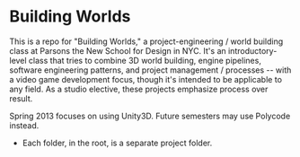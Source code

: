 Building Worlds
==============

This is a repo for "Building Worlds," a project-engineering / world building class at Parsons the New School for Design in NYC. It's an introductory-level class that tries to combine 3D world building, engine pipelines, software engineering patterns, and project management / processes -- with a video game development focus, though it's intended to be applicable to any field. As a studio elective, these projects emphasize process over result.

Spring 2013 focuses on using Unity3D. Future semesters may use Polycode instead.

- Each folder, in the root, is a separate project folder.
